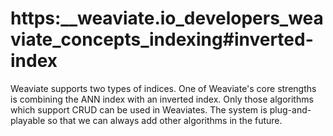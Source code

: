 # https:\_\_weaviate.io_developers_weaviate_concepts_indexing#inverted-index

Weaviate supports two types of indices. One of Weaviate's core strengths is combining the ANN index with an inverted index. Only those algorithms which support CRUD can be used in Weaviates. The system is plug-and-playable so that we can always add other algorithms in the future.
